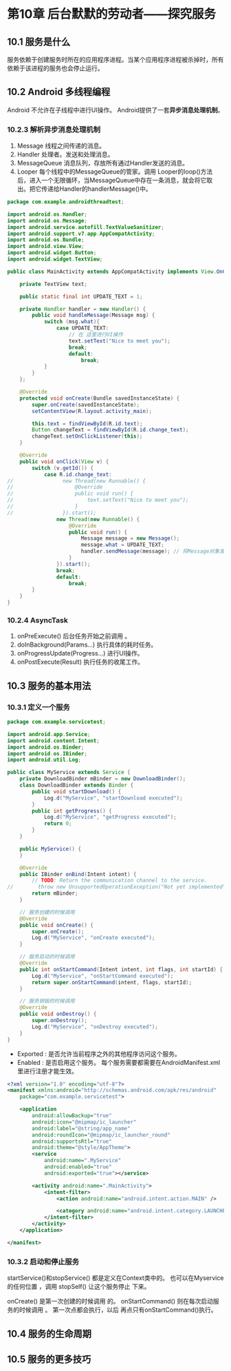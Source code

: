 

# 第10章 后台默默的劳动者——探究服务

## 10.1 服务是什么
服务依赖于创建服务时所在的应用程序进程。当某个应用程序进程被杀掉时，所有依赖于该进程的服务也会停止运行。


## 10.2 Android 多线程编程
Android 不允许在子线程中进行UI操作。
Android提供了一套**异步消息处理机制**。

### 10.2.3 解析异步消息处理机制

1. Message          线程之间传递的消息。
2. Handler          处理者。发送和处理消息。
3. MessageQueue     消息队列，存放所有通过Handler发送的消息。
4. Looper           每个线程中的MessageQueue的管家。调用 Looper的loop()方法后，进入一个无限循环，当MessageQueue中存在一条消息，就会将它取出。把它传递给Handler的handlerMessage()中。


```java
package com.example.androidthreadtest;

import android.os.Handler;
import android.os.Message;
import android.service.autofill.TextValueSanitizer;
import android.support.v7.app.AppCompatActivity;
import android.os.Bundle;
import android.view.View;
import android.widget.Button;
import android.widget.TextView;

public class MainActivity extends AppCompatActivity implements View.OnClickListener{

    private TextView text;

    public static final int UPDATE_TEXT = 1;

    private Handler handler = new Handler() {
        public void handleMessage(Message msg) {
            switch (msg.what){
                case UPDATE_TEXT:
                    // 在 这里进行UI操作
                    text.setText("Nice to meet you");
                    break;
                    default:
                        break;
            }
        }
    };

    @Override
    protected void onCreate(Bundle savedInstanceState) {
        super.onCreate(savedInstanceState);
        setContentView(R.layout.activity_main);

        this.text = findViewById(R.id.text);
        Button changeText = findViewById(R.id.change_text);
        changeText.setOnClickListener(this);
    }

    @Override
    public void onClick(View v) {
        switch (v.getId()) {
            case R.id.change_text:
//                new Thread(new Runnable() {
//                    @Override
//                    public void run() {
//                        text.setText("Nice to meet you");
//                    }
//                }).start();
                new Thread(new Runnable() {
                    @Override
                    public void run() {
                        Message message = new Message();
                        message.what = UPDATE_TEXT;
                        handler.sendMessage(message); // 将Message对象发出去。
                    }
                }).start();
                break;
                default:
                    break;
        }
    }
}

```

### 10.2.4 AsyncTask
1. onPreExecute()                   后台任务开始之前调用 。
2. doInBackground(Params...)        执行具体的耗时任务。
3. onProgressUpdate(Progress...)    进行UI操作。    
4. onPostExecute(Result)            执行任务的收尾工作。



## 10.3 服务的基本用法 


### 10.3.1 定义一个服务

```java
package com.example.servicetest;

import android.app.Service;
import android.content.Intent;
import android.os.Binder;
import android.os.IBinder;
import android.util.Log;

public class MyService extends Service {
    private DownloadBinder mBinder = new DownloadBinder();
    class DownloadBinder extends Binder {
        public void startDownload() {
            Log.d("MyService", "startDownload executed");
        }
        public int getProgress() {
            Log.d("MyService", "getProgress executed");
            return 0;
        }
    }

    public MyService() {
    }

    @Override
    public IBinder onBind(Intent intent) {
        // TODO: Return the communication channel to the service.
//        throw new UnsupportedOperationException("Not yet implemented");
        return mBinder;
    }

    // 服务创建的时候调用
    @Override
    public void onCreate() {
        super.onCreate();
        Log.d("MyService", "onCreate executed");
    }

    // 服务启动的时候调用
    @Override
    public int onStartCommand(Intent intent, int flags, int startId) {
        Log.d("MyService", "onStartCommand executed");
        return super.onStartCommand(intent, flags, startId);
    }

    // 服务销毁的时候调用
    @Override
    public void onDestroy() {
        super.onDestroy();
        Log.d("MyService", "onDestroy executed");
    }
}
```


* Exported : 是否允许当前程序之外的其他程序访问这个服务。
* Enabled : 是否启用这个服务。
每个服务需要都需要在AndroidManifest.xml里进行注册才能生效。
```xml
<?xml version="1.0" encoding="utf-8"?>
<manifest xmlns:android="http://schemas.android.com/apk/res/android"
    package="com.example.servicetest">

    <application
        android:allowBackup="true"
        android:icon="@mipmap/ic_launcher"
        android:label="@string/app_name"
        android:roundIcon="@mipmap/ic_launcher_round"
        android:supportsRtl="true"
        android:theme="@style/AppTheme">
        <service
            android:name=".MyService"
            android:enabled="true"
            android:exported="true"></service>

        <activity android:name=".MainActivity">
            <intent-filter>
                <action android:name="android.intent.action.MAIN" />

                <category android:name="android.intent.category.LAUNCHER" />
            </intent-filter>
        </activity>
    </application>

</manifest>
```



### 10.3.2 启动和停止服务

startService()和stopService() 都是定义在Context类中的。
也可以在Myservice的任何位置 ，调用 stopSelf() 让这个服务停止 下来。


onCreate() 是第一次创建的时候调用 的。
onStartCommand() 则在每次启动服务的时候调用 。
第一次点都会执行，以后 再点只有onStartCommand()执行。


## 10.4 服务的生命周期


## 10.5 服务的更多技巧




